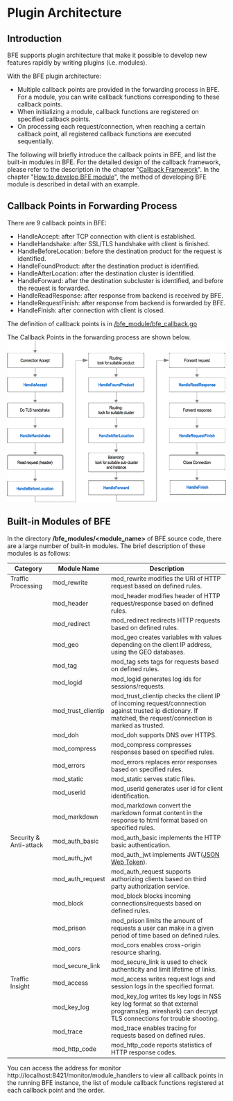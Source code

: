 # Plugin Architecture

## Introduction

BFE supports plugin architecture that make it possible to develop new features rapidly by writing plugins (i.e. modules).

With the BFE plugin architecture:

- Multiple callback points are provided in the forwarding process in BFE. For a module, you can write callback functions corresponding to these callback points.
- When initializing a module, callback functions are registered on specified callback points.
- On processing each request/connection, when reaching a certain callback point, all registered callback functions are executed sequentially.

The following will briefly introduce the callback points in BFE, and list the built-in modules in BFE. For the detailed design of the callback framework, please refer to the description in the chapter "[Callback Framework](../../implementation/module_frame/module_frame.md)". In the chapter "[How to develop BFE module](../../development/how_to_write_module/how_to_write_module.md)", the method of developing BFE module is described in detail with an example.

## Callback Points in Forwarding Process

There are 9 callback points in BFE:

- HandleAccept: after TCP connection with client is established.
- HandleHandshake: after SSL/TLS handshake with client is finished.
- HandleBeforeLocation: before the destination product for the request is identified.
- HandleFoundProduct: after the destination product is identified.
- HandleAfterLocation: after the destination cluster is identified.
- HandleForward: after the destination subcluster is identified, and before the request is forwarded.
- HandleReadResponse: after response from backend is received by BFE.
- HandleRequestFinish: after response from backend is forwarded by BFE.
- HandleFinish: after connection with client is closed.

The definition of callback points is in [/bfe_module/bfe_callback.go](https://github.com/bfenetworks/bfe/tree/master/bfe_module/bfe_callback.go)



The Callback Points in the forwarding process are shown below.
![bfe callback](./bfe-callback.png)



## Built-in Modules of BFE

In the directory **/bfe_modules/<module_name>** of BFE source code, there are a large number of built-in modules. The brief description of these modules is as follows:

| Category               | Module Name        | Description                                                  |
| ---------------------- | ------------------ | ------------------------------------------------------------ |
| Traffic Processing     | mod_rewrite        | mod_rewrite modifies the URI of HTTP request based on defined rules. |
|                        | mod_header         | mod_header modifies header of HTTP request/response based on defined rules. |
|                        | mod_redirect       | mod_redirect redirects HTTP requests based on defined rules. |
|                        | mod_geo            | mod_geo creates variables with values depending on the client IP address, using the GEO databases. |
|                        | mod_tag            | mod_tag sets tags for requests based on defined rules.       |
|                        | mod_logid          | mod_logid generates log ids for sessions/requests.           |
|                        | mod_trust_clientip | mod_trust_clientip checks the client IP of incoming request/connnection against trusted ip dictionary. If matched, the request/connection is marked as trusted. |
|                        | mod_doh            | mod_doh supports DNS over HTTPS.                             |
|                        | mod_compress       | mod_compress compresses responses based on specified rules.  |
|                        | mod_errors         | mod_errors replaces error responses based on specified rules. |
|                        | mod_static         | mod_static serves static files.                              |
|                        | mod_userid         | mod_userid generates user id for client identification.      |
|                        | mod_markdown       | mod_markdown convert the markdown format content in the response to html format based on specified rules. |
| Security & Anti-attack | mod_auth_basic     | mod_auth_basic implements the HTTP basic authentication.     |
|                        | mod_auth_jwt       | mod_auth_jwt implements JWT([JSON Web Token](https://tools.ietf.org/html/rfc7519)). |
|                        | mod_auth_request   | mod_auth_request supports authorizing clients based on third party authorization service. |
|                        | mod_block          | mod_block blocks incoming connections/requests based on defined rules. |
|                        | mod_prison         | mod_prison limits the amount of requests a user can make in a given period of time based on defined rules. |
|                        | mod_cors           | mod_cors enables cross-origin resource sharing.              |
|                        | mod_secure_link    | mod_secure_link is used to check authenticity and limit lifetime of links. |
| Traffic Insight        | mod_access         | mod_access writes request logs and session logs in the specified format. |
|                        | mod_key_log        | mod_key_log writes tls key logs in NSS key log format so that external programs(eg. wireshark) can decrypt TLS connections for trouble shooting. |
|                        | mod_trace          | mod_trace enables tracing for requests based on defined rules. |
|                        | mod_http_code      | mod_http_code reports statistics of HTTP response codes.     |

You can access the address for monitor http://localhost:8421/monitor/module_handlers to view all callback points in the running BFE instance, the list of module callback functions registered at each callback point and the order.

